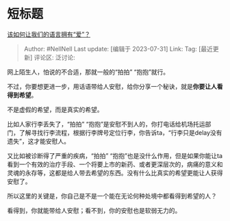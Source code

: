 # 短标题
[该如何让我们的语言拥有“爱”？](https://www.zhihu.com/question/613544529/answer/3142842259)

> Author: #NellNell
> Last update: [编辑于 2023-07-31]
> Link:
> Tag: [最近更新]
> 评论区:
> 泛讨论:

网上陌生人，怕说的不合适，那就一般的“拍拍” “抱抱”就行。

不过，你要想更进一步，用话语带给人安慰，给你分享一个秘诀，就是**你要让人看得到希望**。

不是虚假的希望，而是真实的希望。

比如人家行李丢失了，“拍拍” “抱抱”是安慰不到人的，你打电话给机场托运部门，了解寻找行李流程，根据行李牌号定位行李，你告诉ta，“行李只是delay没有遗失”，这才能安慰人。

又比如被诊断得了严重的疾病，“拍拍” “抱抱”也是没什么作用，但是如果你能让ta看到一个有效的治疗手段、一个将要上市的新药、或者更深层次的，病痛的意义和灵魂的永存等，这都是给人带去希望的东西。没有什么比真实的希望更能让人获得安慰了。

所以这里的关键是，你自己是不是一个能在无论何种处境中都看得到希望的人？

看得到，你就能带给人安慰；看不到，你的安慰也是软弱无力的。